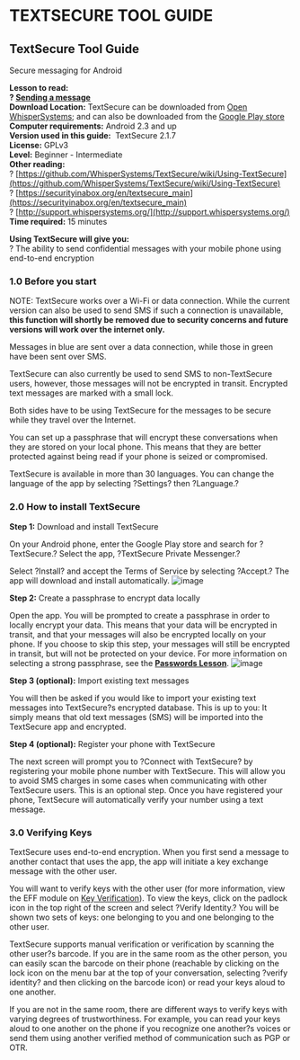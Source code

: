 [Title]: # (TextSecure)
[Difficulty]: # ()
[Order]: # (18)

# TEXTSECURE TOOL GUIDE

## TextSecure Tool Guide   
Secure messaging for Android

**Lesson to read:   
? [Sending a message](umbrella://lesson/sending-a-message)**  
**Download Location:** TextSecure can be downloaded from [Open WhisperSystems](https://whispersystems.org/); and can also be downloaded from the [Google Play store](https://play.google.com/store/apps/details?id=org.thoughtcrime.securesms)  
**Computer requirements:** Android 2.3 and up  
**Version used in this guide:**  TextSecure 2.1.7  
**License:** GPLv3  
**Level:** Beginner - Intermediate  
**Other reading:**  
? [https://github.com/WhisperSystems/TextSecure/wiki/Using-TextSecure](https://github.com/WhisperSystems/TextSecure/wiki/Using-TextSecure)  
? [https://securityinabox.org/en/textsecure_main](https://securityinabox.org/en/textsecure_main)  
? [http://support.whispersystems.org/](http://support.whispersystems.org/)  
**Time required:** 15 minutes

**Using TextSecure will give you:**  
? The ability to send confidential messages with your mobile phone using end-to-end encryption

### 1.0 Before you start

NOTE: TextSecure works over a Wi-Fi or data connection. While the current version can also be used to send SMS if such a connection is unavailable, **this function will shortly be removed due to security concerns and future versions will work over the internet only.**

Messages in blue are sent over a data connection, while those in green have been sent over SMS. 

TextSecure can also currently be used to send SMS to non-TextSecure users, however, those messages will not be encrypted in transit. Encrypted text messages are marked with a small lock. 

Both sides have to be using TextSecure for the messages to be secure while they travel over the Internet. 

You can set up a passphrase that will encrypt these conversations when they are stored on your local phone. This means that they are better protected against being read if your phone is seized or compromised.

TextSecure is available in more than 30 languages. You can change the language of the app by selecting ?Settings? then ?Language.?

### 2.0 How to install TextSecure

**Step 1:** Download and install TextSecure

On your Android phone, enter the Google Play store and search for ?TextSecure.? Select the app, ?TextSecure Private Messenger.?

Select ?Install? and accept the Terms of Service by selecting ?Accept.? The app will download and install automatically.
![image](tool_textsecure1.png)

**Step 2:** Create a passphrase to encrypt data locally

Open the app. You will be prompted to create a passphrase in order to locally encrypt your data. This means that your data will be encrypted in transit, and that your messages will also be encrypted locally on your phone. If you choose to skip this step, your messages will still be encrypted in transit, but will not be protected on your device. For more information on selecting a strong passphrase, see the **[Passwords Lesson](umbrella://lesson/passwords)**. 
![image](tool_textsecure2.png)

**Step 3 (optional):** Import existing text messages

You will then be asked if you would like to import your existing text messages into TextSecure?s encrypted database. This is up to you: It simply means that old text messages (SMS) will be imported into the TextSecure app and encrypted.

**Step 4 (optional):** Register your phone with TextSecure

The next screen will prompt you to ?Connect with TextSecure? by registering your mobile phone number with TextSecure. This will allow you to avoid SMS charges in some cases when communicating with other TextSecure users. This is an optional step. Once you have registered your phone, TextSecure will automatically verify your number using a text message.

### 3.0 Verifying Keys

TextSecure uses end-to-end encryption. When you first send a message to another contact that uses the app, the app will initiate a key exchange message with the other user.

You will want to verify keys with the other user (for more information, view the EFF module on [Key Verification](https://ssd.eff.org/en/node/37/)). To view the keys, click on the padlock icon in the top right of the screen and select ?Verify Identity.? You will be shown two sets of keys: one belonging to you and one belonging to the other user.

TextSecure supports manual verification or verification by scanning the other user?s barcode. If you are in the same room as the other person, you can easily scan the barcode on their phone (reachable by clicking on the lock icon on the menu bar at the top of your conversation, selecting ?verify identity? and then clicking on the barcode icon) or read your keys aloud to one another.

If you are not in the same room, there are different ways to verify keys with varying degrees of trustworthiness. For example, you can read your keys aloud to one another on the phone if you recognize one another?s voices or send them using another verified method of communication such as PGP or OTR.